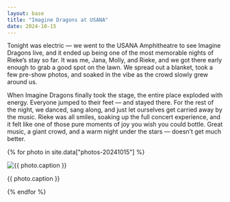 ```yaml
---
layout: base
title: "Imagine Dragons at USANA"
date: 2024-10-15
---
```


Tonight was electric — we went to the USANA Amphitheatre to see Imagine Dragons live, and it ended up being one of the most memorable nights of Rieke’s stay so far. It was me, Jana, Molly, and Rieke, and we got there early enough to grab a good spot on the lawn. We spread out a blanket, took a few pre-show photos, and soaked in the vibe as the crowd slowly grew around us.

When Imagine Dragons finally took the stage, the entire place exploded with energy. Everyone jumped to their feet — and stayed there. For the rest of the night, we danced, sang along, and just let ourselves get carried away by the music. Rieke was all smiles, soaking up the full concert experience, and it felt like one of those pure moments of joy you wish you could bottle. Great music, a giant crowd, and a warm night under the stars — doesn’t get much better.

{% for photo in site.data["photos-20241015"] %}
  <div>
    <img src="{{ site.baseurl }}/photos/{{ photo.file }}" alt="{{ photo.caption }}">
    <p>{{ photo.caption }}</p>
  </div>
{% endfor %}